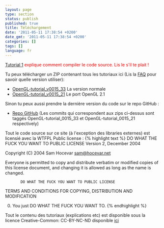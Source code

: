 ```yaml
---
layout: page
type: section
status: publish
published: true
title: Téléchargement
date: '2011-05-11 17:38:54 +0200'
date_gmt: '2011-05-11 17:38:54 +0200'
categories: []
tags: []
language: fr
---
```


<span style="color: #ff0000;">[Tutorial 1]({{site.baseurl}}/fr/beginners-tutorials/tutorial-1-opening-a-window/) explique comment compiler le code source. Lis le s'il te plait !</span>

Tu peux télécharger un ZIP contenant tous les tutoriaux ici (Lis la [FAQ]({{site.baseurl}}/miscellaneous/faq/) pour savoir quelle version utiliser):

* [OpenGL-tutorial_v0015_33](https://github.com/opengl-tutorials/ogl/archive/OpenGL-tutorial_0015_33.zip) La version normale
* [OpenGL-tutorial_v0015_21](https://github.com/opengl-tutorials/ogl/archive/OpenGL-tutorial_0015_21.zip) Le port OpenGL 2.1

Sinon tu peux aussi prendre la dernière version du code sur le repo GitHub :

* [Repo GitHub](https://github.com/opengl-tutorials/ogl) (Les commits qui correspondent aux zips ci-dessus sont taggés OpenGL-tutorial_0015_33 et OpenGL-tutorial_0015_21 respectively)

Tout le code source sur ce site (à l'exception des libraries externes) est licensié avec la WTFPL Public license :
{% highlight text %}
           DO WHAT THE FUCK YOU WANT TO PUBLIC LICENSE
                   Version 2, December 2004

Copyright (C) 2004 Sam Hocevar <sam@hocevar.net>

Everyone is permitted to copy and distribute verbatim or modified
copies of this license document, and changing it is allowed as long
as the name is changed.

           DO WHAT THE FUCK YOU WANT TO PUBLIC LICENSE
  TERMS AND CONDITIONS FOR COPYING, DISTRIBUTION AND MODIFICATION

 0. You just DO WHAT THE FUCK YOU WANT TO.
{% endhighlight %}

Tout le contenu des tutoriaux (explications etc) est disponible sous la licence Creative-Common: CC-BY-NC-ND disponible [ici](http://creativecommons.org/licenses/by-nc-nd/3.0/fr/deed.en)